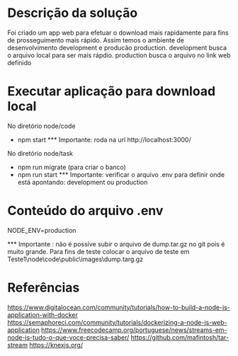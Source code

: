 # Descrição da solução
Foi criado um app web para efetuar o download mais rapidamente para fins de prosseguimento mais rápido.
Assim temos o ambiente de desenvolvimento development e producão production.
development busca o arquivo local para ser mais rápdio.
production busca o arquivo no link web definido

# Executar aplicação para download local
No diretório node/code
- npm start
*** Importante: roda na url http://localhost:3000/

No diretório node/task
- npm run migrate (para criar o banco)
- npm run start
*** Importante: verificar o arquivo .env para definir onde está apontando: development ou production

# Conteúdo do arquivo .env
NODE_ENV=production


*** Importante : não é possíve subir o arquivo de dump.tar.gz no git pois é muito grande.
Para fins de teste colocar o arquivo de teste em Teste1\node\code\public\images\dump.targ.gz
# Referências
https://www.digitalocean.com/community/tutorials/how-to-build-a-node-js-application-with-docker
https://semaphoreci.com/community/tutorials/dockerizing-a-node-js-web-application
https://www.freecodecamp.org/portuguese/news/streams-em-node-js-tudo-o-que-voce-precisa-saber/
https://github.com/mafintosh/tar-stream
https://knexjs.org/